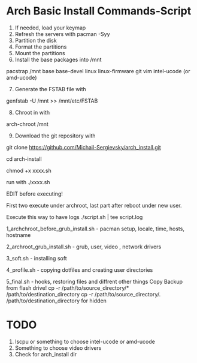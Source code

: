 # Arch Basic Install Commands-Script
1. If needed, load your keymap
2. Refresh the servers with pacman -Syy
3. Partition the disk
4. Format the partitions
5. Mount the partitions
6. Install the base packages into /mnt

pacstrap /mnt base base-devel linux linux-firmware git vim intel-ucode (or amd-ucode)

7. Generate the FSTAB file with

genfstab -U /mnt >> /mnt/etc/FSTAB

8. Chroot in with

arch-chroot /mnt

9. Download the git repository with

git clone https://github.com/Michail-Sergievsky/arch_install.git

cd arch-install

chmod +x xxxx.sh

run with ./xxxx.sh

EDIT before executing!

First two execute under archroot, last part after reboot under new user.

Execute this way to have logs
./script.sh | tee script.log

1_archchroot_before_grub_install.sh - pacman setup, locale, time, hosts, hostname

2_archroot_grub_install.sh - grub, user, video , network drivers

3_soft.sh - installing soft

4_profile.sh - copying dotfiles and creating user directories

5_final.sh - hooks, restoring files and diffrent other things
    Copy Backup from flash drive!
    cp -r /path/to/source_directory/* /path/to/destination_directory
    cp -r /path/to/source_directory/. /path/to/destination_directory
        for hidden

# TODO
1. lscpu or something to choose intel-ucode or amd-ucode
2. Something to choose video drivers
3. Check for arch_install dir
